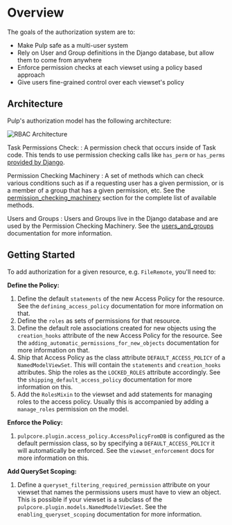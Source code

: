 # Overview

The goals of the authorization system are to:

- Make Pulp safe as a multi-user system
- Rely on User and Group definitions in the Django database, but allow them to come from anywhere
- Enforce permission checks at each viewset using a policy based approach
- Give users fine-grained control over each viewset's policy

## Architecture

Pulp's authorization model has the following architecture:

![RBAC Architecture](site:pulpcore/docs/assets/images/rbac_architecture.png)

Task Permissions Check:
:  A permission check that occurs inside of Task code. This tends to use
   permission checking calls like `has_perm` or `has_perms`
   [provided by Django](https://docs.djangoproject.com/en/4.2/ref/contrib/auth/#django.contrib.auth.models.User.has_perm).

Permission Checking Machinery
: A set of methods which can check various conditions such as if a
  requesting user has a given permission, or is a member of a group that has a given permission,
  etc. See the [permission_checking_machinery](site:pulpcore/docs/dev/learn/rbac/permissions/) section for the complete list of available
  methods.

Users and Groups
: Users and Groups live in the Django database and are used by the Permission Checking Machinery.
  See the [users_and_groups](site:pulpcore/docs/dev/learn/rbac/users_groups/) documentation for more information.


## Getting Started

To add authorization for a given resource, e.g. `FileRemote`, you'll need to:

**Define the Policy:**

1. Define the default `statements` of the new Access Policy for the resource. See the
   `defining_access_policy` documentation for more information on that.
2. Define the `roles` as sets of permissions for that resource.
3. Define the default role associations created for new objects using the `creation_hooks`
   attribute of the new Access Policy for the resource. See the
   `adding_automatic_permissions_for_new_objects` documentation for more information on that.
4. Ship that Access Policy as the class attribute `DEFAULT_ACCESS_POLICY` of a
   `NamedModelViewSet`. This will contain the `statements` and `creation_hooks` attributes.
   Ship the roles as the `LOCKED_ROLES` attribute accordingly. See the
   `shipping_default_access_policy` documentation for more information on this.
5. Add the `RolesMixin` to the viewset and add statements for managing roles to the access
   policy. Usually this is accompanied by adding a `manage_roles` permission on the model.

**Enforce the Policy:**

1. `pulpcore.plugin.access_policy.AccessPolicyFromDB` is configured as the default permission
   class, so by specifying a `DEFAULT_ACCESS_POLICY` it will automatically be enforced. See the
   `viewset_enforcement` docs for more information on this.

**Add QuerySet Scoping:**

1. Define a `queryset_filtering_required_permission` attribute on your viewset that names the
   permissions users must have to view an object. This is possible if your viewset is a subclass of
   the `pulpcore.plugin.models.NamedModelViewSet`. See the `enabling_queryset_scoping`
   documentation for more information.

